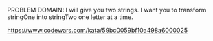 PROBLEM DOMAIN: I will give you two strings. I want you to transform stringOne into stringTwo one letter at a time.

https://www.codewars.com/kata/59bc0059bf10a498a6000025
